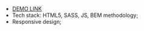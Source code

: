 - [DEMO LINK](https://viktor-morhun.github.io/City-landing-page/ )
- Tech stack: HTML5, SASS, JS, BEM methodology;
- Responsive design;
